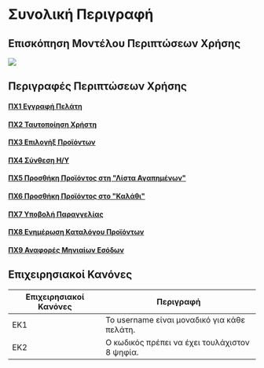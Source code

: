 # Συνολική Περιγραφή
## Επισκόπηση Μοντέλου Περιπτώσεων Χρήσης
[<img src="https://gitlab.com/softeng-2019-20/pc-store/-/raw/master/requirements/diagrams/use-case-diagram.png">](https://gitlab.com/softeng-2019-20/pc-store/-/raw/master/requirements/diagrams/use-case-diagram.png)

## Περιγραφές Περιπτώσεων Χρήσης

#### [<a href="https://gitlab.com/softeng-2019-20/pc-store/-/blob/master/requirements/uc.md">ΠΧ1 Εγγραφή Πελάτη</a>]()
#### [<a href="https://gitlab.com/softeng-2019-20/pc-store/-/blob/master/requirements/uc.md">ΠΧ2 Ταυτοποίηση Χρήστη</a>]()
#### [<a href="https://gitlab.com/softeng-2019-20/pc-store/-/blob/master/requirements/uc.md">ΠΧ3 Επιλογήξ Προϊόντων</a>]()
#### [<a href="https://gitlab.com/softeng-2019-20/pc-store/-/blob/master/requirements/uc.md">ΠΧ4 Σύνθεση Η/Υ</a>]()
#### [<a href="https://gitlab.com/softeng-2019-20/pc-store/-/blob/master/requirements/uc.md">ΠΧ5 Προσθήκη Προϊόντος στη "Λίστα Αγαπημένων"</a>]()
#### [<a href="https://gitlab.com/softeng-2019-20/pc-store/-/blob/master/requirements/uc.md">ΠΧ6 Προσθήκη Προϊόντος στο "Καλάθι"</a>]()
#### [<a href="https://gitlab.com/softeng-2019-20/pc-store/-/blob/master/requirements/uc.md">ΠΧ7 Υποβολή Παραγγελίας</a>]()
#### [<a href="https://gitlab.com/softeng-2019-20/pc-store/-/blob/master/requirements/uc.md">ΠΧ8 Ενημέρωση Καταλόγου Προϊόντων</a>]()
#### [<a href="https://gitlab.com/softeng-2019-20/pc-store/-/blob/master/requirements/uc.md">ΠΧ9 Αναφορές Μηνιαίων Εσόδων</a>]()

## Επιχειρησιακοί Κανόνες

| Επιχειρησιακοί Κανόνες | Περιγραφή |
| ------ | ------ |
| ΕΚ1 | Το username είναι μοναδικό για κάθε πελάτη. |
| ΕΚ2 | Ο κωδικός πρέπει να έχει τουλάχιστον 8 ψηφία. |

